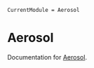 ```@meta
CurrentModule = Aerosol
```

# Aerosol

Documentation for [Aerosol](https://github.com/EarthSciML/Aerosol.jl).
